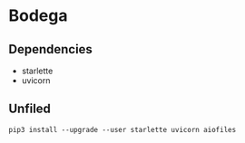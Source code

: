 # Bodega

## Dependencies

 - starlette
 - uvicorn

## Unfiled

    pip3 install --upgrade --user starlette uvicorn aiofiles
